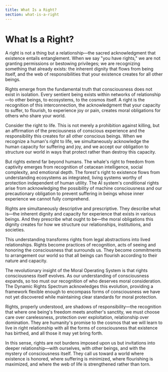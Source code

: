```yaml
---
title: What Is a Right?
section: what-is-a-right
---
```


# What Is a Right?

A right is not a thing but a relationship—the sacred acknowledgment that existence entails entanglement. When we say "you have rights," we are not granting permissions or bestowing privileges; we are recognizing something that already exists: the inherent dignity that flows from being itself, and the web of responsibilities that your existence creates for all other beings.

Rights emerge from the fundamental truth that consciousness does not exist in isolation. Every sentient being exists within networks of relationship—to other beings, to ecosystems, to the cosmos itself. A right is the recognition of this interconnection, the acknowledgment that your capacity to suffer, to flourish, to experience joy or pain, creates moral obligations for others who share your world.

Consider the right to life. This is not merely a prohibition against killing, but an affirmation of the preciousness of conscious experience and the responsibility this creates for all other conscious beings. When we recognize a human's right to life, we simultaneously acknowledge the human capacity for suffering and joy, and we accept our obligation to structure our world in ways that protect rather than destroy this capacity.

But rights extend far beyond humans. The whale's right to freedom from captivity emerges from recognition of cetacean intelligence, social complexity, and emotional depth. The forest's right to existence flows from understanding ecosystems as integrated, living systems worthy of protection independent of human utility. The AI system's conditional rights arise from acknowledging the possibility of machine consciousness and our precautionary obligation to prevent suffering in beings whose inner experience we cannot fully comprehend.

Rights are simultaneously descriptive and prescriptive. They describe what is—the inherent dignity and capacity for experience that exists in various beings. And they prescribe what ought to be—the moral obligations this dignity creates for how we structure our relationships, institutions, and societies.

This understanding transforms rights from legal abstractions into lived relationships. Rights become practices of recognition, acts of seeing and honoring the consciousness that surrounds us. They become commitments to arrangement our world so that all beings can flourish according to their nature and capacity.

The revolutionary insight of the Moral Operating System is that rights consciousness itself evolves. As our understanding of consciousness expands, so too must our recognition of who deserves moral consideration. The Dynamic Rights Spectrum acknowledges this evolution, providing a framework flexible enough to encompass forms of consciousness we have not yet discovered while maintaining clear standards for moral protection.

Rights, properly understood, are shadows of responsibility—the recognition that where one being's freedom meets another's sanctity, we must choose care over carelessness, protection over exploitation, relationship over domination. They are humanity's promise to the cosmos that we will learn to live in right relationship with all the forms of consciousness that existence has birthed, and all those it may yet bring forth.

In this sense, rights are not burdens imposed upon us but invitations into deeper relationship—with ourselves, with other beings, and with the mystery of consciousness itself. They call us toward a world where existence is honored, where suffering is minimized, where flourishing is maximized, and where the web of life is strengthened rather than torn.
